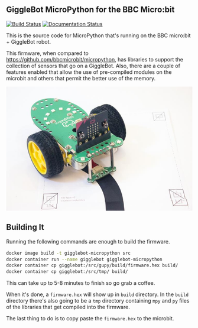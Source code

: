 ## GiggleBot MicroPython for the BBC Micro:bit 
[![Build Status](https://travis-ci.org/RobertLucian/micropython-gigglebot.svg?branch=master)](https://travis-ci.org/RobertLucian/micropython-gigglebot)
[![Documentation Status](https://readthedocs.org/projects/gigglebot-dev/badge/?version=develop)](https://gigglebot-dev.readthedocs.io/en/develop/?badge=develop)

This is the source code for MicroPython that's running on the BBC micro:bit + GiggleBot robot.

This firmware, when compared to https://github.com/bbcmicrobit/micropython, has libraries to support the collection of sensors that go on a GiggleBot. Also, there are a couple of features enabled that allow the use of pre-compiled modules on the microbit and others that permit the better use of the memory.

![](static/gigglebot.jpg)

## Building It

Running the following commands are enough to build the firmware.
```bash
docker image build -t gigglebot-micropython src
docker container run --name gigglebot gigglebot-micropython
docker container cp gigglebot:/src/gupy/build/firmware.hex build/
docker container cp gigglebot:/src/tmp/ build/
```

This can take up to 5-8 minutes to finish so go grab a coffee. 

When it's done, a `firmware.hex` will show up in `build` directory. In the `build` directory there's also going to be a `tmp` directory containing `mpy` and `py` files of the libraries that get compiled into the firmware.

The last thing to do is to copy paste the `firmware.hex` to the microbit. 